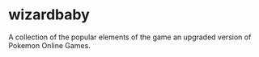 wizardbaby
==========

A collection of the popular elements of the game an upgraded version of Pokemon Online Games.
